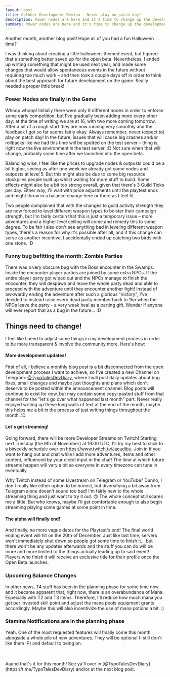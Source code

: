 ```yaml
---
layout: post
title: October Development Review – Never play on patch day!
description: Power nodes are here and it's time to change up the development process a little!
summary: Power nodes are here and it's time to change up the development process a little!
---
```


Another month, another blog post! Hope all of you had a fun Halloween time?

I was thinking about creating a little halloween-themed event, but figured that's something better saved up for the open beta. Nevertheless, I ended up writing something that might be used next year, and made some changes that would allow spontaneous events in the future without requiring too much work – and then took a couple days off in order to think about the best approach for future development on the game. Really needed a proper little break!

### Power Nodes are finally in the Game
Whoop whoop! Initially there were only 9 different nodes in order to enforce some early competition, but I've gradually been adding more every other day: at the time of writing we are at 16, with two more coming tomorrow. After a bit of a rough start they are now running very smoothly and the feedback I got so far seems fairly okay. Always remember, never (expect to) play on patch day! In the future, issues that will cause big crashes and/or rollbacks like we had this time will be spotted on the test server – thing is, right now the live environment *is* the test server. :D Not sure when that will change, probably some time after we launched into the open beta.

Balancing wise, I feel like the prices to upgrade nodes & outposts could be a bit higher, seeing as after one week we already got some nodes and outposts at level 5. But this might also be due to some big resource stockpiles people built up whilst waiting for more stuff to build. Some effects might also be a bit too strong overall, given that there's 3 Guild Ticks per day. Either way, I'll wait with price adjustments until the playtest ends and might throw in a balance change here or there as I feel fit.

Two people complained that with the changes to guild activity strength they are now forced to level different weapon types to bolster their campaign strength, but I'm fairly certain that this is just a temporary issue – more adventures and a higher level ceiling will come and remedy this to some degree. To be fair I also don't see anything bad in leveling different weapon types, there's a reason for why it's possible after all, and if this change can serve as another incentive, I accidentally ended up catching two birds with one stone. :D

### Funny bug befitting the month: Zombie Parties
There was a very obscure bug with the Boss encounter in the Swamps. Inside the encounter player parties are joined by some extra NPCs. If the entire player party got wiped out and the NPCs manage to finish the encounter, they will despawn and leave the whole party dead and able to proceed with the adventure until they encounter another fight! Instead of awkwardly ending the adventure after such a glorious "victory", I've decided to instead raise every dead party member back to 1hp when the NPCs leave the party - a very weak heal as a parting gift. Wonder if anyone will ever report that as a bug in the future... :D

## Things need to change!
I feel like I need to adjust some things in my development process in order to be more transparent & involve the community more. Here's how:

#### More development updates!
First of all, I believe a monthly blog post is a bit disconnected from the open development process I want to achieve, so I've created a new Channel on Telegram: [@TypoTalesDevDiary](https://t.me/TypoTalesDevDiary), where I will post daily updates about bug fixes, small changes and maybe just thoughts and plans which don't deserve to be posted within the announcement channel. Blog posts will continue to exist for now, but may contain some copy-pasted stuff from that channel for the "let's go over what happened last month" part. Never really enjoyed writing up these long walls of text at the end of the month, maybe this helps me a bit in the process of just writing things throughout the month. :D

#### Let's get streaming!
Going forward, there will be more Developer Streams on Twitch! Starting next Tuesday (the 9th of November) at 19:00 UTC, I'll try my best to stick to a biweekly schedule over on https://www.twitch.tv/Jacudibu. Join in if you want to hang out and chat while I add more adventures, items and other content, influenced by your direct input in the chat! The time at which future streams happen will vary a bit so everyone in every timezone can tune in eventually.

Why Twitch instead of some Livestream on Telegram or YouTube? Dunno, I don't really like either option to be honest, but diversifying a bit away from Telegram alone doesn't sound too bad! I'm fairly new to the whole streaming thing and just want to try it out. 🙃 The whole concept still scares me a little. But who knows, maybe I'll get comfortable enough to also begin streaming playing some games at some point in time.

#### The alpha will finally end!
And finally, no more vague dates for the Playtest's end! The final world ending event will hit on the 20th of December. Just like last time, servers won't immediately shut down so people got some time to finish it... but there won't be any updates afterwards and the stuff you can do will be more and more limited to the things actually leading up to said event! Players who finish it will receive an exclusive title for their profile once the Open Beta launches.

### Upcoming Balance Changes
In other news, T4 stuff has been in the planning phase for some time now and it became apparent that, right now, there is an overabundance of Mana. Especially with T2 and T3 items. Therefore, I'll reduce how much mana you get per invested skill point and adjust the mana pools equipment grants accordingly. Maybe this will also incentivize the use of mana potions a bit. :)
 
### Stamina Notifications are in the planning phase
Yeah. One of the most requested features will finally come this month alongside a whole pile of new adventures. They will be optional (I still don't like them :P) and default to being on.

<br>
<br>
Aaand that's it for this month! See ya'll over in [@TypoTalesDevDiary](https://t.me/TypoTalesDevDiary) and/or at the next blog post.